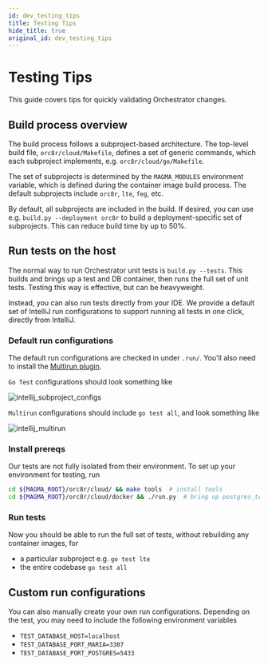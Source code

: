 ```yaml
---
id: dev_testing_tips
title: Testing Tips
hide_title: true
original_id: dev_testing_tips
---
```


# Testing Tips

This guide covers tips for quickly validating Orchestrator changes.

## Build process overview

The build process follows a subproject-based architecture. The top-level build
file, `orc8r/cloud/Makefile`, defines a set of generic commands, which each
subproject implements, e.g. `orc8r/cloud/go/Makefile`.

The set of subprojects is determined by the `MAGMA_MODULES` environment
variable, which is defined during the container image build process. The
default subprojects include `orc8r`, `lte`, `feg`, etc.

By default, all subprojects are included in the build. If desired, you can
use e.g. `build.py --deployment orc8r` to build a deployment-specific set of
subprojects. This can reduce build time by up to 50%.

## Run tests on the host

The normal way to run Orchestrator unit tests is `build.py --tests`. This
builds and brings up a test and DB container, then runs the full set of unit
tests. Testing this way is effective, but can be heavyweight.

Instead, you can also run tests directly from your IDE. We provide a default
set of IntelliJ run configurations to support running all tests in one click,
directly from IntelliJ.

### Default run configurations

The default run configurations are checked in under `.run/`. You'll also need
to install the
[Multirun plugin](https://plugins.jetbrains.com/plugin/7248-multirun).

`Go Test` configurations should look something like

![intellij_subproject_configs](assets/orc8r/intellij_subproject_configs.png)

`Multirun` configurations should include `go test all`, and look something like

![intellij_multirun](assets/orc8r/intellij_multirun.png)

### Install prereqs

Our tests are not fully isolated from their environment. To set up your
environment for testing, run

```bash
cd ${MAGMA_ROOT}/orc8r/cloud/ && make tools  # install tools
cd ${MAGMA_ROOT}/orc8r/cloud/docker && ./run.py  # bring up postgres_test
```

### Run tests

Now you should be able to run the full set of tests, without rebuilding any
container images, for

- a particular subproject e.g. `go test lte`
- the entire codebase `go test all`

## Custom run configurations

You can also manually create your own run configurations. Depending on the
test, you may need to include the following environment variables

- `TEST_DATABASE_HOST=localhost`
- `TEST_DATABASE_PORT_MARIA=3307`
- `TEST_DATABASE_PORT_POSTGRES=5433`
